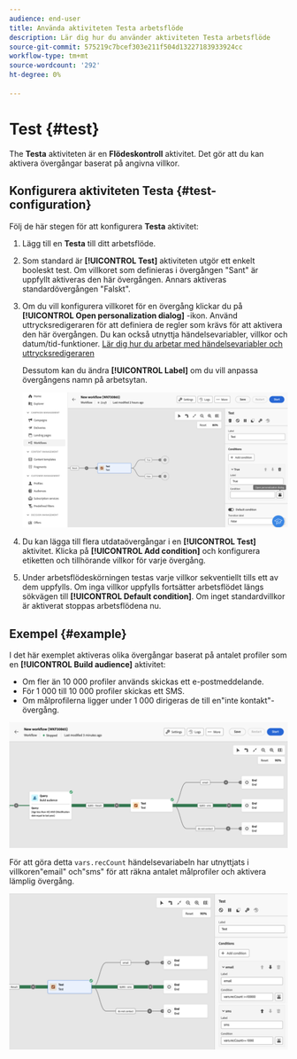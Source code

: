 ```yaml
---
audience: end-user
title: Använda aktiviteten Testa arbetsflöde
description: Lär dig hur du använder aktiviteten Testa arbetsflöde
source-git-commit: 575219c7bcef303e211f504d13227183933924cc
workflow-type: tm+mt
source-wordcount: '292'
ht-degree: 0%

---
```


# Test {#test}

The **Testa** aktiviteten är en **Flödeskontroll** aktivitet. Det gör att du kan aktivera övergångar baserat på angivna villkor.

## Konfigurera aktiviteten Testa {#test-configuration}

Följ de här stegen för att konfigurera **Testa** aktivitet:

1. Lägg till en **Testa** till ditt arbetsflöde.

1. Som standard är **[!UICONTROL Test]** aktiviteten utgör ett enkelt booleskt test. Om villkoret som definieras i övergången &quot;Sant&quot; är uppfyllt aktiveras den här övergången. Annars aktiveras standardövergången &quot;Falskt&quot;.

1. Om du vill konfigurera villkoret för en övergång klickar du på **[!UICONTROL Open personalization dialog]** -ikon. Använd uttrycksredigeraren för att definiera de regler som krävs för att aktivera den här övergången. Du kan också utnyttja händelsevariabler, villkor och datum/tid-funktioner. [Lär dig hur du arbetar med händelsevariabler och uttrycksredigeraren](../event-variables.md)

   Dessutom kan du ändra **[!UICONTROL Label]** om du vill anpassa övergångens namn på arbetsytan.

   ![](../assets/workflow-test-default.png)

1. Du kan lägga till flera utdataövergångar i en **[!UICONTROL Test]** aktivitet. Klicka på **[!UICONTROL Add condition]** och konfigurera etiketten och tillhörande villkor för varje övergång.

1. Under arbetsflödeskörningen testas varje villkor sekventiellt tills ett av dem uppfylls. Om inga villkor uppfylls fortsätter arbetsflödet längs sökvägen till **[!UICONTROL Default condition]**. Om inget standardvillkor är aktiverat stoppas arbetsflödena nu.

## Exempel {#example}

I det här exemplet aktiveras olika övergångar baserat på antalet profiler som en **[!UICONTROL Build audience]** aktivitet:
* Om fler än 10 000 profiler används skickas ett e-postmeddelande.
* För 1 000 till 10 000 profiler skickas ett SMS.
* Om målprofilerna ligger under 1 000 dirigeras de till en&quot;inte kontakt&quot;-övergång.

![](../assets/workflow-test-example.png)

För att göra detta `vars.recCount` händelsevariabeln har utnyttjats i villkoren&quot;email&quot; och&quot;sms&quot; för att räkna antalet målprofiler och aktivera lämplig övergång.

![](../assets/workflow-test-example-config.png)
